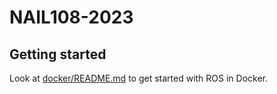 # NAIL108-2023


## Getting started

Look at [docker/README.md](./docker/README.md) to get started with ROS in Docker.
